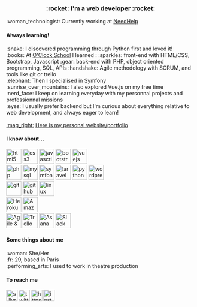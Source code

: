 
<h3 align="center">:rocket: I'm a web developer :rocket:</h3>

<p>:woman_technologist: Currently working at <a href="https://needhelp.com" target="blank">NeedHelp</a></p>

<h4 align="left">Always learning!</h4>
<p align="left">
  :snake: I discovered programming through Python first and loved it!
  <br>
  :books: At <a href="https://oclock.io/" target="blank">O'Clock School</a> I learned : :sparkles: front-end with HTML/CSS, Bootstrap, Javascript :gear: back-end with PHP, object oriented programming, SQL, APIs :handshake: Agile methodology with SCRUM, and tools like git or trello
  <br>
  :elephant: Then I specialised in Symfony
  <br>
  :sunrise_over_mountains: I also explored Vue.js on my free time
  <br>
  :nerd_face: I keep on learning everyday with my personnal projects and professionnal missions
  <br>
  :eyes: I usually prefer backend but I'm curious about everything relative to web development, and always eager to learn!
  <br>
  <br>
  <a href="https://solenelivran.github.io/" target="blank">:mag_right:</a> <a href="https://solenelivran.github.io/" target="blank">Here is my personal website/portfolio</a>
</p>

<h4 align="left">I know about...</h4>
<p align="left">
  <img src="https://upload.wikimedia.org/wikipedia/commons/6/61/HTML5_logo_and_wordmark.svg" alt="html5" width="40" height="40"/>
  <img src="https://upload.wikimedia.org/wikipedia/commons/d/d5/CSS3_logo_and_wordmark.svg" alt="css3" width="40" height="40"/>
  <img src="https://www.logolynx.com/images/logolynx/e5/e5f897e5996edca5cdb53b44aee67cd9.png" alt="javascript" width="40" height="40"/>
  <img src="https://upload.wikimedia.org/wikipedia/commons/b/b2/Bootstrap_logo.svg" alt="bootstrap" width="40" height="40"/>
  <img src="https://upload.wikimedia.org/wikipedia/commons/9/95/Vue.js_Logo_2.svg" alt="vuejs" width="40" height="40"/>
  <br>
  <img src="https://upload.wikimedia.org/wikipedia/commons/2/27/PHP-logo.svg" alt="php" width="40" height="40"/>
  <img src="https://upload.wikimedia.org/wikipedia/fr/6/62/MySQL.svg" alt="mysql" width="40" height="40"/>
  <img src="https://symfony.com/logos/symfony_black_03.svg" alt="symfony" width="40" height="40"/>
  <img src="https://upload.wikimedia.org/wikipedia/commons/9/9a/Laravel.svg" alt="laravel" width="40" height="40"/>
  <img src="https://upload.wikimedia.org/wikipedia/commons/c/c3/Python-logo-notext.svg" alt="python" width="40" height="40"/>
  <img src="https://upload.wikimedia.org/wikipedia/commons/0/09/Wordpress-Logo.svg" alt="wordpress" width="40" height="40"/>
  <br>
  <img src="https://upload.wikimedia.org/wikipedia/commons/3/3f/Git_icon.svg" alt="git" width="40" height="40"/>
  <img src="https://upload.wikimedia.org/wikipedia/commons/9/91/Octicons-mark-github.svg" alt="github" width="40" height="40"/>
  <img src="https://cdn-icons-png.flaticon.com/512/518/518713.png" alt="linux environment" width="40" height="40"/>
  <br>
  <img src="https://cdn-icons-png.flaticon.com/512/873/873120.png" alt="Heroku" width="40" height="40"/>
  <img src="https://upload.wikimedia.org/wikipedia/commons/thumb/9/93/Amazon_Web_Services_Logo.svg/1024px-Amazon_Web_Services_Logo.svg.png" alt="Amazon Web Services" width="40"/>
  <br>
  <img src="https://cdn-icons-png.flaticon.com/512/2649/2649708.png" alt="Agile & SCRUM" width="40" height="40"/>
  <img src="https://user-images.githubusercontent.com/13432607/29981988-82cec158-8f58-11e7-9f26-473079c2a9b1.png" alt="Trello" width="40" height="40"/>
  <img src="https://cdn.worldvectorlogo.com/logos/asana-logo.svg" alt="Asana" width="40" height="40"/>
  <img src="https://upload.wikimedia.org/wikipedia/commons/d/d5/Slack_icon_2019.svg" alt="Slack" width="40" height="40"/>
  
</p>

<h4 align="left">Some things about me</h4>
<p align="left">
  :woman: She/Her
  <br>
  :fr: 29, based in Paris
  <br>
  :performing_arts: I used to work in theatre production
</p>

<h4 align="left">To reach me</h4>
<p>
  <a href="mailto:s.livran@gmail.com" target="_blank">
    <img align="left" src="https://upload.wikimedia.org/wikipedia/commons/8/8c/Gmail_Icon_%282013-2020%29.svg" alt="s.livran@gmail.com" height="30" width="30" />
  </a>
  <a href="https://twitter.com/lily_solene" target="_blank">
    <img align="left" src="https://upload.wikimedia.org/wikipedia/fr/c/c8/Twitter_Bird.svg" alt="twitter @lily_solene" height="30" width="30" />
  </a>
  <a href="https://www.linkedin.com/in/solenelivran/" target="_blank">
    <img align="left" src="https://upload.wikimedia.org/wikipedia/commons/f/f8/LinkedIn_icon_circle.svg" alt="https://www.linkedin.com/in/solenelivran/" height="30" width="30" />
  </a>
  <a href="https://www.instagram.com/solene_code/" target="_blank">
    <img align="left" src="https://upload.wikimedia.org/wikipedia/commons/e/e7/Instagram_logo_2016.svg" alt="instagram @solene_code" height="30" width="30" />
  </a>
</p>
